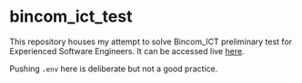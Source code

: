 # bincom_ict_test

This repository houses my attempt to solve Bincom_ICT preliminary test for Experienced Software Engineers. It can be accessed live [here][1].

Pushing `.env` here is deliberate but not a good practice.

[1]: https://bincomicttest.herokuapp.com/ "Live version"
